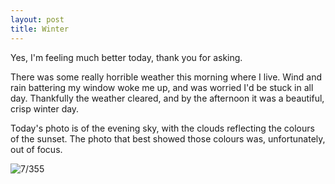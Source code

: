```yaml
---
layout: post
title: Winter
---
```

Yes, I'm feeling much better today, thank you for asking.

There was some really horrible weather this morning where I live. Wind and rain battering my window woke me up, and was worried I'd be stuck in all day. Thankfully the weather cleared, and by the afternoon it was a beautiful, crisp winter day.

Today's photo is of the evening sky, with the clouds reflecting the colours of the sunset. The photo that best showed those colours was, unfortunately, out of focus.
<!--break-->
![7/355](https://images.typed.com/772942ca-a871-40f0-9d95-4b64e52dda3b/image.jpeg)